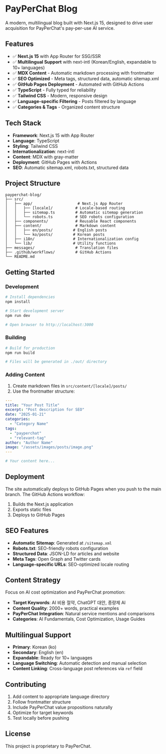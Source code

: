 # PayPerChat Blog

A modern, multilingual blog built with Next.js 15, designed to drive user acquisition for PayPerChat's pay-per-use AI service.

## Features

- ✅ **Next.js 15** with App Router for SSG/SSR
- ✅ **Multilingual Support** with next-intl (Korean/English, expandable to 10+ languages)
- ✅ **MDX Content** - Automatic markdown processing with frontmatter
- ✅ **SEO Optimized** - Meta tags, structured data, automatic sitemap.xml
- ✅ **GitHub Pages Deployment** - Automated with GitHub Actions
- ✅ **TypeScript** - Fully typed for reliability
- ✅ **Tailwind CSS** - Modern, responsive design
- ✅ **Language-specific Filtering** - Posts filtered by language
- ✅ **Categories & Tags** - Organized content structure

## Tech Stack

- **Framework**: Next.js 15 with App Router
- **Language**: TypeScript
- **Styling**: Tailwind CSS
- **Internationalization**: next-intl
- **Content**: MDX with gray-matter
- **Deployment**: GitHub Pages with Actions
- **SEO**: Automatic sitemap.xml, robots.txt, structured data

## Project Structure

```
payperchat-blog/
├── src/
│   ├── app/                    # Next.js App Router
│   │   ├── [locale]/          # Locale-based routing
│   │   ├── sitemap.ts         # Automatic sitemap generation
│   │   └── robots.ts          # SEO robots configuration
│   ├── components/            # Reusable React components
│   ├── content/               # Markdown content
│   │   ├── en/posts/         # English posts
│   │   └── ko/posts/         # Korean posts
│   ├── i18n/                 # Internationalization config
│   └── lib/                  # Utility functions
├── messages/                  # Translation files
├── .github/workflows/         # GitHub Actions
└── README.md
```

## Getting Started

### Development

```bash
# Install dependencies
npm install

# Start development server
npm run dev

# Open browser to http://localhost:3000
```

### Building

```bash
# Build for production
npm run build

# Files will be generated in ./out/ directory
```

### Adding Content

1. Create markdown files in `src/content/[locale]/posts/`
2. Use the frontmatter structure:

```yaml
---
title: "Your Post Title"
excerpt: "Post description for SEO"
date: "2025-01-21"
categories:
  - "Category Name"
tags:
  - "payperchat"
  - "relevant-tag"
author: "Author Name"
image: "/assets/images/posts/image.png"
---

# Your content here...
```

## Deployment

The site automatically deploys to GitHub Pages when you push to the main branch. The GitHub Actions workflow:

1. Builds the Next.js application
2. Exports static files
3. Deploys to GitHub Pages

## SEO Features

- **Automatic Sitemap**: Generated at `/sitemap.xml`
- **Robots.txt**: SEO-friendly robots configuration
- **Structured Data**: JSON-LD for articles and website
- **Meta Tags**: Open Graph and Twitter cards
- **Language-specific URLs**: SEO-optimized locale routing

## Content Strategy

Focus on AI cost optimization and PayPerChat promotion:

- **Target Keywords**: AI 비용 절약, ChatGPT 대안, 종량제 AI
- **Content Quality**: 2000+ words, practical examples
- **PayPerChat Integration**: Natural service mentions and comparisons
- **Categories**: AI Fundamentals, Cost Optimization, Usage Guides

## Multilingual Support

- **Primary**: Korean (ko)
- **Secondary**: English (en)
- **Expandable**: Ready for 10+ languages
- **Language Switching**: Automatic detection and manual selection
- **Content Linking**: Cross-language post references via `ref` field

## Contributing

1. Add content to appropriate language directory
2. Follow frontmatter structure
3. Include PayPerChat value propositions naturally
4. Optimize for target keywords
5. Test locally before pushing

## License

This project is proprietary to PayPerChat.
